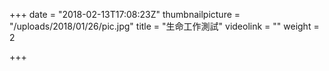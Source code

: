 +++
date = "2018-02-13T17:08:23Z"
thumbnailpicture = "/uploads/2018/01/26/pic.jpg"
title = "生命工作測試"
videolink = ""
weight = 2

+++

